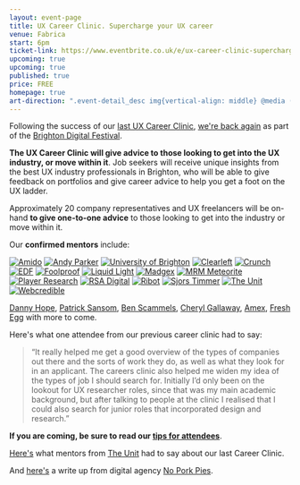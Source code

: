 ```yaml
---
layout: event-page  
title: UX Career Clinic. Supercharge your UX career
venue: Fabrica
start: 6pm
ticket-link: https://www.eventbrite.co.uk/e/ux-career-clinic-supercharge-your-ux-career-tickets-26635008026
upcoming: true 
upcoming: true
published: true
price: FREE
homepage: true
art-direction: ".event-detail_desc img{vertical-align: middle} @media (max-width: 64rem) {.event-detail_desc img{width: 20%;} .event-detail_desc img[src*=wide]{width: 40%}} @media (min-width: 65rem) {.event-detail_desc img{width: 10%;} .event-detail_desc img[src*=wide]{width: 20%}} blockquote {line-height: 1.75; margin: 0; font-style: italic; font-size: 1rem}"
---
```


Following the success of our [last UX Career Clinic](http://www.nppdigital.com/blog/user-experience/ux-brighton-career-clinic-2014/), [we're back again](http://brightondigitalfestival.co.uk/event/ux-career-clinic-supercharge-ux-career/) as part of the [Brighton Digital Festival](http://brightondigitalfestival.co.uk/).

<strong>The UX Career Clinic will give advice to those looking to get into the UX industry, or move within it</strong>. Job seekers will receive unique insights from the best UX industry professionals in Brighton, who will be able to give feedback on portfolios and give career advice to help you get a foot on the UX ladder.

Approximately 20 company representatives and UX freelancers will be on-hand <strong>to give one-to-one advice</strong> to those looking to get into the industry or move within it.

Our <strong>confirmed mentors</strong> include:

[![Amido](../assets/2016-careers-clinic/amido.png)](http://www.amido.com/)
[![Andy Parker](../assets/2016-careers-clinic/andy.parker.jpg)](http://byandyparker.com/)
[![University of Brighton](../assets/2016-careers-clinic/uob.wide.svg)](https://www.brighton.ac.uk)
[![Clearleft](../assets/2016-careers-clinic/clearleft.wide.svg)](http://clearleft.com)
[![Crunch](../assets/2016-careers-clinic/crunch.wide.svg)](https://www.crunch.co.uk/)
[![EDF](../assets/2016-careers-clinic/edf.jpg)](http://edfenergy.com)
[![Foolproof](../assets/2016-careers-clinic/foolproof.svg)](http://www.foolproof.co.uk/)
[![Liquid Light](../assets/2016-careers-clinic/liquid_light.wide.svg)](https://www.liquidlight.co.uk/)
[![Madgex](../assets/2016-careers-clinic/madgex.wide.svg)](http://www.madgex.com/)
[![MRM Meteorite](../assets/2016-careers-clinic/mrm.svg)](http://www.mrm-meteorite.com/)
[![Player Research](../assets/2016-careers-clinic/player_research.wide.png)](http://www.playerresearch.com/)
[![RSA Digital](../assets/2016-careers-clinic/rsa_digital.wide.svg)](https://rsa.digital/)
[![Ribot](../assets/2016-careers-clinic/ribot.svg)](http://ribot.co.uk)
[![Sjors Timmer](../assets/2016-careers-clinic/notura.wide.png)](http://notura.com/)
[![The Unit](../assets/2016-careers-clinic/the_unit.svg)](http://www.theunit.co.uk/)
[![Webcredible](../assets/2016-careers-clinic/webcredible.png)](http://www.webcredible.com/)

[Danny Hope](http://dannyhope.co.uk/), [Patrick Sansom](https://www.linkedin.com/in/patricksansomdesigner), [Ben Scammels](http://www.benscammelsdesign.com/), [Cheryl Gallaway](http://cherylgallaway.com/), [Amex](https://www.americanexpress.com/uk/), [Fresh Egg](http://www.freshegg.co.uk/) with more to come.

Here's what one attendee from our previous career clinic had to say:

<blockquote>&ldquo;It really helped me get a good overview of the types of companies out there and the sorts of work they do, as well as what they look for in an applicant. The careers clinic also helped me widen my idea of the types of job I should search for. Initially I’d only been on the lookout for UX researcher roles, since that was my main academic background, but after talking to people at the clinic I realised that I could also search for junior roles that incorporated design and research.&rdquo;</blockquote>

<strong>If you are coming, be sure to read our [tips for attendees](/careers-clinic-2016-attendees-guide)</strong>.

[Here's](http://www.theunit.co.uk/our-thinking/2015/portfolio-clinic-at-ux-brighton) what mentors from [The Unit](http://www.theunit.co.uk) had to say about our last Career Clinic.

And [here's](http://www.nppdigital.com/blog/user-experience/ux-brighton-career-clinic-2014/) a write up from digital agency [No Pork Pies](http://www.noporkpies.com/).


